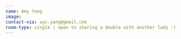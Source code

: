 ```yaml
---
name: Amy Yang
image: 
contact-via: ayc.yang@gmail.com
room-type: single | open to sharing a double with another lady :)
---
```


